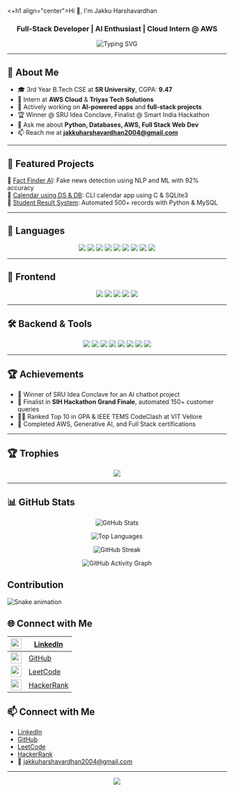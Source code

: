 <+h1 align="center">Hi 👋, I'm Jakku Harshavardhan</h1>
<h3 align="center">Full-Stack Developer | AI Enthusiast | Cloud Intern @ AWS</h3>


<p align="center">
  <img src="https://readme-typing-svg.demolab.com?font=Fira+Code&size=22&pause=1000&center=true&vCenter=true&width=435&lines=B.Tech+CS+Student+@+SR+University;Full+Stack+Developer;AI+%26+ML+Explorer;AWS+Cloud+Intern;Hackathon+Winner+%F0%9F%8E%89" alt="Typing SVG" />
</p>

---

## 🌟 About Me

- 🎓 3rd Year B.Tech CSE at **SR University**, CGPA: **9.47**
- 🔭 Intern at **AWS Cloud** & **Triyas Tech Solutions**
- 🧠 Actively working on **AI-powered apps** and **full-stack projects**
- 🏆 Winner @ SRU Idea Conclave, Finalist @ Smart India Hackathon
- 💬 Ask me about **Python, Databases, AWS, Full Stack Web Dev**
- 📫 Reach me at **jakkuharshavardhan2004@gmail.com**

---

## 💼 Featured Projects

🔹 [Fact Finder AI](https://github.com/Harshavardhanjakku/Fact-Finder-Ai): Fake news detection using NLP and ML with 92% accuracy  
🔹 [Calendar using DS & DB](https://github.com/Harshavardhanjakku/Calendar): CLI calendar app using C & SQLite3  
🔹 [Student Result System](https://github.com/Harshavardhanjakku/Student-Result-Management-System): Automated 500+ records with Python & MySQL  

---
## 🔧 Languages

<p align="center">
  <img src="https://img.shields.io/badge/C-A8B9CC?style=for-the-badge&logo=c&logoColor=white"/>
   <img src="https://img.shields.io/badge/Python-3776AB?style=for-the-badge&logo=python&logoColor=white"/>
  <img src="https://img.shields.io/badge/HTML-E34F26.svg?style=for-the-badge&logo=html5&logoColor=white"/>
  <img src="https://img.shields.io/badge/CSS-1572B6.svg?style=for-the-badge&logo=css3&logoColor=white"/>
  <img src="https://img.shields.io/badge/JavaScript-F7DF1E.svg?style=for-the-badge&logo=javascript&logoColor=black"/>
  <img src="https://img.shields.io/badge/Java-007396.svg?style=for-the-badge&logo=java&logoColor=white"/>
  <img src="https://img.shields.io/badge/PHP-777BB4?style=for-the-badge&logo=php&logoColor=white"/>
  <img src="https://img.shields.io/badge/Ruby-CC342D?style=for-the-badge&logo=ruby&logoColor=white"/>
  <img src="https://img.shields.io/badge/Dart-0175C2?style=for-the-badge&logo=dart&logoColor=white"/>
</p>

---

## 🎨 Frontend

<p align="center">
  <img src="https://img.shields.io/badge/Angular-DD0031?style=for-the-badge&logo=angular&logoColor=white"/>
  <img src="https://img.shields.io/badge/Next.js-000000?style=for-the-badge&logo=next.js&logoColor=white"/>
  <img src="https://img.shields.io/badge/React-61DAFB?style=for-the-badge&logo=react&logoColor=black"/>
  <img src="https://img.shields.io/badge/Tailwind_CSS-06B6D4?style=for-the-badge&logo=tailwind-css&logoColor=white"/>
  <img src="https://img.shields.io/badge/Flutter-02569B?style=for-the-badge&logo=flutter&logoColor=white"/>
</p>

---

## 🛠️ Backend & Tools

<p align="center">
  <img src="https://img.shields.io/badge/Node.js-339933?style=for-the-badge&logo=nodedotjs&logoColor=white"/>
  <img src="https://img.shields.io/badge/Express.js-000000?style=for-the-badge&logo=express&logoColor=white"/>
  <img src="https://img.shields.io/badge/Firebase-FFCA28.svg?style=for-the-badge&logo=firebase&logoColor=black"/>
  <img src="https://img.shields.io/badge/MySQL-4479A1?style=for-the-badge&logo=mysql&logoColor=white"/>
  <img src="https://img.shields.io/badge/SQLite-003B57.svg?style=for-the-badge&logo=sqlite&logoColor=white"/>
  <img src="https://img.shields.io/badge/AWS-232F3E?style=for-the-badge&logo=amazonaws&logoColor=white"/>
  <img src="https://img.shields.io/badge/Postman-FF6C37?style=for-the-badge&logo=postman&logoColor=white"/>
  <img src="https://img.shields.io/badge/Git-F05032?style=for-the-badge&logo=git&logoColor=white"/>
</p>

---

## 🏆 Achievements

- 🥇 Winner of SRU Idea Conclave for an AI chatbot project
- 🧠 Finalist in **SIH Hackathon Grand Finale**, automated 150+ customer queries
- 👨‍💻 Ranked Top 10 in GPA & IEEE TEMS CodeClash at VIT Vellore
- 🏁 Completed AWS, Generative AI, and Full Stack certifications

---

## 🏆 Trophies

<p align="center">
  <img src="https://github-profile-trophy.vercel.app/?username=Harshavardhanjakku&theme=tokyonight&row=1&margin-w=15&margin-h=15" />
</p>


---

## 📊 GitHub Stats

<p align="center">
  <img src="https://github-readme-stats.vercel.app/api?username=Harshavardhanjakku&show_icons=true&theme=tokyonight&hide_border=false&count_private=true&include_all_commits=true" alt="GitHub Stats" />
</p>

<p align="center">
  <img src="https://github-readme-stats.vercel.app/api/top-langs/?username=Harshavardhanjakku&layout=compact&theme=tokyonight&langs_count=10&hide_border=false" alt="Top Languages" />
</p>

<p align="center">
  <img src="https://github-readme-streak-stats.herokuapp.com?user=Harshavardhanjakku&theme=tokyonight&hide_border=false" alt="GitHub Streak" />
</p>

<p align="center">
  <img src="https://github-readme-activity-graph.vercel.app/graph?username=Harshavardhanjakku&theme=react-dark&hide_border=false&area=true&custom_title=Contribution%20Graph" alt="GitHub Activity Graph" />
</p>

## Contribution

 ![Snake animation](https://github.com/Harshavardhanjakku/Harshavardhanjakku/blob/output/github-contribution-grid-snake.svg)
 

## 🌐 Connect with Me


| <img src="https://cdn-icons-png.flaticon.com/512/174/174857.png" width="25"/> | [LinkedIn](https://www.linkedin.com/in/harshavardhan-jakku-26672427a) |
|--------------------------------------------|------------------------------------------------------------------------|
| <img src="https://github.githubassets.com/images/modules/logos_page/GitHub-Mark.png" width="25"/> | [GitHub](https://github.com/Harshavardhanjakku) |
| <img src="https://upload.wikimedia.org/wikipedia/commons/1/19/LeetCode_logo_black.png" width="25"/> | [LeetCode](https://leetcode.com/u/jakkuharshavardhan/) |
| <img src="https://cdn.worldvectorlogo.com/logos/hackerrank.svg" width="25"/> | [HackerRank](https://www.hackerrank.com/profile/2203A51012harsha) |



## 📫 Connect with Me

- [LinkedIn](https://www.linkedin.com/in/harshavardhan-jakku-26672427a)
- [GitHub](https://github.com/Harshavardhanjakku)
- [LeetCode](https://leetcode.com/u/jakkuharshavardhan/)
- [HackerRank](https://www.hackerrank.com/profile/2203A51012harsha)
- 📧 jakkuharshavardhan2004@gmail.com

---


<p align="center">
  <img src="https://komarev.com/ghpvc/?username=Harshavardhanjakku&label=Profile%20views&color=0e75b6&style=flat" />
</p>




